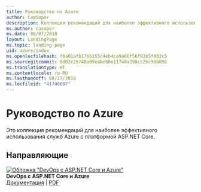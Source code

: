```yaml
---
title: Руководство по Azure
author: CamSoper
description: Коллекция рекомендаций для наиболее эффективного использования служб Azure с платформой ASP.NET Core.
ms.author: casoper
ms.date: 08/07/2018
layout: LandingPage
ms.topic: landing-page
uid: azure/index
ms.openlocfilehash: f0a01afb176b155c4eb4ca9a66f56f92b5f802c5
ms.sourcegitcommit: 6d02e26748a09eabeb0e11740a398cc2bc90b098
ms.translationtype: HT
ms.contentlocale: ru-RU
ms.lasthandoff: 08/17/2018
ms.locfileid: "41746087"
---
```

# <a name="azure-guidance"></a>Руководство по Azure

Это коллекция рекомендаций для наиболее эффективного использования служб Azure с платформой ASP.NET Core.

## <a name="guides"></a>Направляющие

[![Обложка "DevOps с ASP.NET Core и Azure"](./devops/media/cover-thumb.png)](xref:azure/devops/index) <br />
**DevOps с ASP.NET Core и Azure** <br />
[Документация](xref:azure/devops/index) | [PDF](https://aka.ms/devopsbook)
